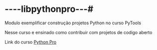 # ----libpythonpro---#
Modulo exemplificar construção projetos Python no curso PyTools

Nesse curso e ensinado como contribuir com projetos de codigo aberto

Link do curso [Python Pro](https://plataforma.dev.pro.br/)
